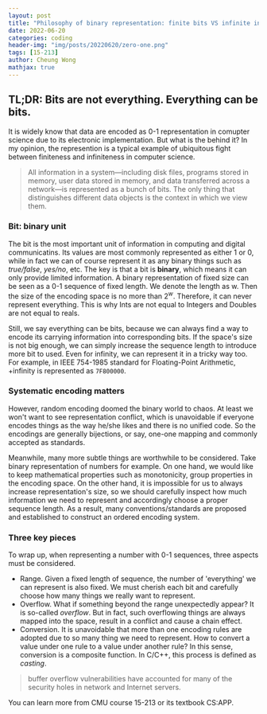 ```yaml
---
layout: post
title: "Philosophy of binary representation: finite bits VS infinite information"
date: 2022-06-20
categories: coding
header-img: "img/posts/20220620/zero-one.png"
tags: [15-213]
author: Cheung Wong
mathjax: true
---
```


## TL;DR: Bits are not everything. Everything can be bits. 
It is widely know that data are encoded as 0-1 representation in comupter science due to its electronic implementation. But what is the behind it? In my opinion, the represention is a typical example of ubiquitous fight between finiteness and infiniteness in computer science.
> All information in a system—including disk files, programs stored in memory, user data stored in memory, and data transferred across a network—is represented as a bunch of bits. The only thing that distinguishes different data objects is the context in which we view them. 

### Bit: binary unit
The bit is the most important unit of information in computing and digital communicatins. Its values are most commonly represented as either 1 or 0, while in fact we can of course represent it as any binary things such as _true/false_, _yes/no_, etc. The key is that a bit is **binary**, which means it can only provide limited information. A binary representation of fixed size can be seen as a 0-1 sequence of fixed length. We denote the length as w. Then the size of the encoding space is no more than $2^w$. Therefore, it can never represent everything. This is why Ints are not equal to Integers and Doubles are not equal to reals.

Still, we say everything can be bits, because we can always find a way to encode its carrying information into corresponding bits. If the space's size is not big enough, we can simply increase the sequence length to introduce more bit to used. Even for infinity, we can represent it in a tricky way too. For example, in IEEE 754-1985 standard for Floating-Point Arithmetic, +infinity is represented as ```7F800000```.  

### Systematic encoding matters
However, random encoding doomed the binary world to chaos. At least we won't want to see representation conflict, which is unavoidable if everyone encodes things as the way he/she likes and there is no unified code. So the encodings are generally bijections, or say, one-one mapping and commonly accepted as standards. 

Meanwhile, many more subtle things are worthwhile to be considered. Take binary representation of numbers for example. On one hand, we would like to keep mathematical properties such as monotonicity, group properties in the encoding space. On the other hand, it is impossible for us to always increase representation's size, so we should carefully inspect how much information we need to represent and accordingly choose a proper sequence length. As a result, many conventions/standards are proposed and established to construct an ordered encoding system. 

### Three key pieces
To wrap up, when representing a number with 0-1 sequences, three aspects must be considered. 
- Range. Given a fixed length of sequence, the number of 'everything' we can represent is also fixed. We must cherish each bit and carefully choose how many things we really want to represent.
- Overflow. What if something beyond the range unexpectedly appear? It is so-called _overflow_. But in fact, such overflowing things are always mapped into the space, result in a conflict and cause a chain effect.
- Conversion. It is unavoidable that more than one encoding rules are adopted due to so many thing we need to represent. How to convert a value under one rule to a value under another rule? In this sense, conversion is a composite function. In C/C++, this process is defined as _casting_. 

> buffer overflow vulnerabilities have accounted for many of the security holes in network and Internet servers.

You can learn more from CMU course 15-213 or its textbook CS:APP.